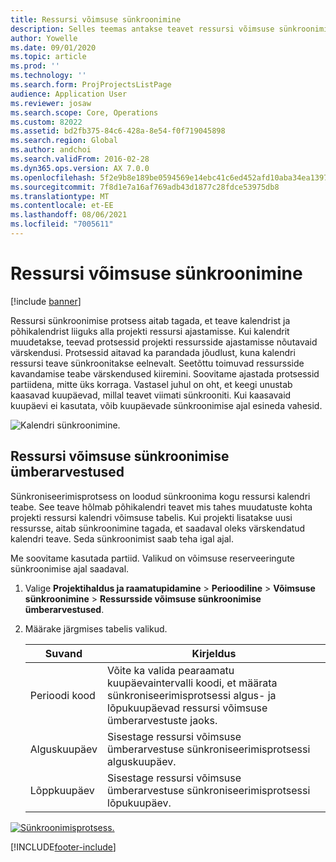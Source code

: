 ```yaml
---
title: Ressursi võimsuse sünkroonimine
description: Selles teemas antakse teavet ressursi võimsuse sünkroonimise kohta kalendrites ja projektides.
author: Yowelle
ms.date: 09/01/2020
ms.topic: article
ms.prod: ''
ms.technology: ''
ms.search.form: ProjProjectsListPage
audience: Application User
ms.reviewer: josaw
ms.search.scope: Core, Operations
ms.custom: 82022
ms.assetid: bd2fb375-84c6-428a-8e54-f0f719045898
ms.search.region: Global
ms.author: andchoi
ms.search.validFrom: 2016-02-28
ms.dyn365.ops.version: AX 7.0.0
ms.openlocfilehash: 5f2e9b8e189be0594569e14ebc41c6ed452afd10aba34ea1397b3e3f66cd2e96
ms.sourcegitcommit: 7f8d1e7a16af769adb43d1877c28fdce53975db8
ms.translationtype: MT
ms.contentlocale: et-EE
ms.lasthandoff: 08/06/2021
ms.locfileid: "7005611"
---
```

# <a name="synchronize-resource-capacity"></a>Ressursi võimsuse sünkroonimine

[!include [banner](../includes/banner.md)]

Ressursi sünkroonimise protsess aitab tagada, et teave kalendrist ja põhikalendrist liiguks alla projekti ressursi ajastamisse. Kui kalendrit muudetakse, teevad protsessid projekti ressursside ajastamisse nõutavaid värskendusi. Protsessid aitavad ka parandada jõudlust, kuna kalendri ressursi teave sünkroonitakse eelnevalt. Seetõttu toimuvad ressursside kavandamise teabe värskendused kiiremini. Soovitame ajastada protsessid partiidena, mitte üks korraga. Vastasel juhul on oht, et keegi unustab kaasavad kuupäevad, millal teavet viimati sünkrooniti. Kui kaasavaid kuupäevi ei kasutata, võib kuupäevade sünkroonimise ajal esineda vahesid.

![Kalendri sünkroonimine.](./media/projectresourcing04-1024x471.jpg)

## <a name="synchronize-resource-capacity-roll-ups"></a>Ressursi võimsuse sünkroonimise ümberarvestused

Sünkroniseerimisprotsess on loodud sünkroonima kogu ressursi kalendri teabe. See teave hõlmab põhikalendri teavet mis tahes muudatuste kohta projekti ressursi kalendri võimsuse tabelis. Kui projekti lisatakse uusi ressursse, aitab sünkroonimine tagada, et saadaval oleks värskendatud kalendri teave. Seda sünkroonimist saab teha igal ajal.

Me soovitame kasutada partiid. Valikud on võimsuse reserveeringute sünkroonimise ajal saadaval.

1. Valige **Projektihaldus ja raamatupidamine** &gt; **Perioodiline** &gt; **Võimsuse sünkroonimine** &gt; **Ressursside võimsuse sünkroonimise ümberarvestused**.
2. Määrake järgmises tabelis valikud.

    | Suvand      | Kirjeldus |
    |-------------|-------------|
    | Perioodi kood | Võite ka valida pearaamatu kuupäevaintervalli koodi, et määrata sünkroniseerimisprotsessi algus- ja lõpukuupäevad ressursi võimsuse ümberarvestuste jaoks. |
    | Alguskuupäev  | Sisestage ressursi võimsuse ümberarvestuse sünkroniseerimisprotsessi alguskuupäev. |
    | Lõppkuupäev    | Sisestage ressursi võimsuse ümberarvestuse sünkroniseerimisprotsessi lõpukuupäev. |

[![Sünkroonimisprotsess.](./media/projectresourcing09.jpg)](./media/projectresourcing09.jpg)


[!INCLUDE[footer-include](../includes/footer-banner.md)]